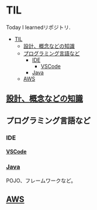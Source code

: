 # TIL

Today I learnedリポジトリ.

- [TIL](#til)
  - [設計、概念などの知識](#設計概念などの知識)
  - [プログラミング言語など](#プログラミング言語など)
    - [IDE](#ide)
      - [VSCode](#vscode)
    - [Java](#java)
  - [AWS](#aws)

## [設計、概念などの知識](./knowledge/)

## プログラミング言語など

### IDE

#### [VSCode](./VSCode/)

### [Java](./Java/)

POJO、フレームワークなど。

## [AWS](./AWS/)
